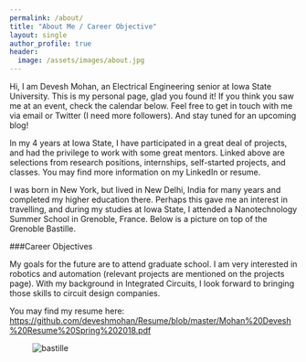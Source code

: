 ```yaml
---
permalink: /about/
title: "About Me / Career Objective"
layout: single
author_profile: true
header:
  image: /assets/images/about.jpg
---
```

Hi, I am Devesh Mohan, an Electrical Engineering senior at Iowa State University. This is my personal page, glad you found it! If you think you saw me at an event, check the calendar below. Feel free to get in touch with me via email or Twitter (I need more followers). And stay tuned for an upcoming blog!

In my 4 years at Iowa State, I have participated in a great deal of projects, and had the privilege to work with some great mentors. Linked above are selections from research positions, internships, self-started projects, and classes. You may find more information on my LinkedIn or resume.

I was born in New York, but lived in New Delhi, India for many years and completed my higher education there. Perhaps this gave me an interest in travelling, and during my studies at Iowa State, I attended a Nanotechnology Summer School in Grenoble, France. Below is a picture on top of the Grenoble Bastille.

###Career Objectives

My goals for the future are to attend graduate school. I am very interested in robotics and automation (relevant projects are mentioned on the projects page). With my background in Integrated Circuits, I look forward to bringing those skills to circuit design companies.

You may find my resume here:
 https://github.com/deveshmohan/Resume/blob/master/Mohan%20Devesh%20Resume%20Spring%202018.pdf

<figure>
  <img src="{{ '/assets/images/header.jpg' | absolute_url }}" alt="bastille">
</figure>
